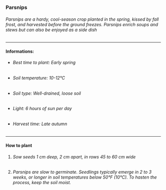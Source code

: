 ### Parsnips

###### Parsnips are a hardy, cool-season crop planted in the spring, kissed by fall frost, and harvested before the ground freezes. Parsnips enrich soups and stews but can also be enjoyed as a side dish

---

#### Informations:

- ###### Best time to plant: Early spring
- ###### Soil temperature: 10-12°C
- ###### Soil type: Well-drained, loose soil
- ###### Light: 6 hours of sun per day
- ###### Harvest time: Late autumn

---

#### How to plant

1. ###### Sow seeds 1 cm deep, 2 cm apart, in rows 45 to 60 cm wide
2. ###### Parsnips are slow to germinate. Seedlings typically emerge in 2 to 3 weeks, or longer in soil temperatures below 50°F (10°C). To hasten the process, keep the soil moist.